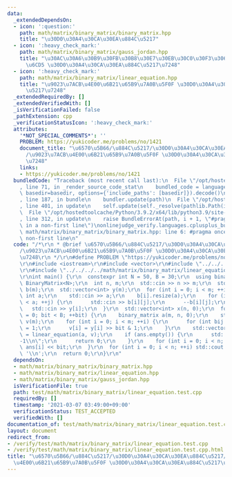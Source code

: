 ```yaml
---
data:
  _extendedDependsOn:
  - icon: ':question:'
    path: math/matrix/binary_matrix/binary_matrix.hpp
    title: "\u30D0\u30A4\u30CA\u30EA\u884C\u5217"
  - icon: ':heavy_check_mark:'
    path: math/matrix/binary_matrix/gauss_jordan.hpp
    title: "\u30AC\u30A6\u30B9\u30FB\u30B8\u30E7\u30EB\u30C0\u30F3\u306E\u6D88\u53BB\
      \u6CD5 \u30D0\u30A4\u30CA\u30EA\u884C\u5217\u7248"
  - icon: ':heavy_check_mark:'
    path: math/matrix/binary_matrix/linear_equation.hpp
    title: "\u9023\u7ACB\u4E00\u6B21\u65B9\u7A0B\u5F0F \u30D0\u30A4\u30CA\u30EA\u884C\
      \u5217\u7248"
  _extendedRequiredBy: []
  _extendedVerifiedWith: []
  _isVerificationFailed: false
  _pathExtension: cpp
  _verificationStatusIcon: ':heavy_check_mark:'
  attributes:
    '*NOT_SPECIAL_COMMENTS*': ''
    PROBLEM: https://yukicoder.me/problems/no/1421
    document_title: "\u6570\u5B66/\u884C\u5217/\u30D0\u30A4\u30CA\u30EA\u884C\u5217\
      /\u9023\u7ACB\u4E00\u6B21\u65B9\u7A0B\u5F0F \u30D0\u30A4\u30CA\u30EA\u884C\u5217\
      \u7248"
    links:
    - https://yukicoder.me/problems/no/1421
  bundledCode: "Traceback (most recent call last):\n  File \"/opt/hostedtoolcache/Python/3.9.2/x64/lib/python3.9/site-packages/onlinejudge_verify/documentation/build.py\"\
    , line 71, in _render_source_code_stat\n    bundled_code = language.bundle(stat.path,\
    \ basedir=basedir, options={'include_paths': [basedir]}).decode()\n  File \"/opt/hostedtoolcache/Python/3.9.2/x64/lib/python3.9/site-packages/onlinejudge_verify/languages/cplusplus.py\"\
    , line 187, in bundle\n    bundler.update(path)\n  File \"/opt/hostedtoolcache/Python/3.9.2/x64/lib/python3.9/site-packages/onlinejudge_verify/languages/cplusplus_bundle.py\"\
    , line 401, in update\n    self.update(self._resolve(pathlib.Path(included), included_from=path))\n\
    \  File \"/opt/hostedtoolcache/Python/3.9.2/x64/lib/python3.9/site-packages/onlinejudge_verify/languages/cplusplus_bundle.py\"\
    , line 312, in update\n    raise BundleErrorAt(path, i + 1, \"#pragma once found\
    \ in a non-first line\")\nonlinejudge_verify.languages.cplusplus_bundle.BundleErrorAt:\
    \ math/matrix/binary_matrix/binary_matrix.hpp: line 6: #pragma once found in a\
    \ non-first line\n"
  code: "/*\r\n * @brief \u6570\u5B66/\u884C\u5217/\u30D0\u30A4\u30CA\u30EA\u884C\u5217\
    /\u9023\u7ACB\u4E00\u6B21\u65B9\u7A0B\u5F0F \u30D0\u30A4\u30CA\u30EA\u884C\u5217\
    \u7248\r\n */\r\n#define PROBLEM \"https://yukicoder.me/problems/no/1421\"\r\n\
    \r\n#include <iostream>\r\n#include <vector>\r\n#include \"../../../../math/matrix/binary_matrix/binary_matrix.hpp\"\
    \r\n#include \"../../../../math/matrix/binary_matrix/linear_equation.hpp\"\r\n\
    \r\nint main() {\r\n  constexpr int N = 50, B = 30;\r\n  using binary_matrix =\
    \ BinaryMatrix<N>;\r\n  int n, m;\r\n  std::cin >> n >> m;\r\n  std::vector<std::vector<int>>\
    \ b(m);\r\n  std::vector<int> y(m);\r\n  for (int i = 0; i < m; ++i) {\r\n   \
    \ int a;\r\n    std::cin >> a;\r\n    b[i].resize(a);\r\n    for (int j = 0; j\
    \ < a; ++j) {\r\n      std::cin >> b[i][j];\r\n      --b[i][j];\r\n    }\r\n \
    \   std::cin >> y[i];\r\n  }\r\n  std::vector<int> x(n, 0);\r\n  for (int bit\
    \ = 0; bit < B; ++bit) {\r\n    binary_matrix a(m, n, 0);\r\n    std::vector<bool>\
    \ v(m);\r\n    for (int i = 0; i < m; ++i) {\r\n      for (int bij : b[i]) a[i][bij]\
    \ = 1;\r\n      v[i] = y[i] >> bit & 1;\r\n    }\r\n    std::vector<bool> ans\
    \ = linear_equation(a, v);\r\n    if (ans.empty()) {\r\n      std::cout << \"\
    -1\\n\";\r\n      return 0;\r\n    }\r\n    for (int i = 0; i < n; ++i) x[i] |=\
    \ ans[i] << bit;\r\n  }\r\n  for (int i = 0; i < n; ++i) std::cout << x[i] <<\
    \ '\\n';\r\n  return 0;\r\n}\r\n"
  dependsOn:
  - math/matrix/binary_matrix/binary_matrix.hpp
  - math/matrix/binary_matrix/linear_equation.hpp
  - math/matrix/binary_matrix/gauss_jordan.hpp
  isVerificationFile: true
  path: test/math/matrix/binary_matrix/linear_equation.test.cpp
  requiredBy: []
  timestamp: '2021-03-07 03:49:00+09:00'
  verificationStatus: TEST_ACCEPTED
  verifiedWith: []
documentation_of: test/math/matrix/binary_matrix/linear_equation.test.cpp
layout: document
redirect_from:
- /verify/test/math/matrix/binary_matrix/linear_equation.test.cpp
- /verify/test/math/matrix/binary_matrix/linear_equation.test.cpp.html
title: "\u6570\u5B66/\u884C\u5217/\u30D0\u30A4\u30CA\u30EA\u884C\u5217/\u9023\u7ACB\
  \u4E00\u6B21\u65B9\u7A0B\u5F0F \u30D0\u30A4\u30CA\u30EA\u884C\u5217\u7248"
---
```

